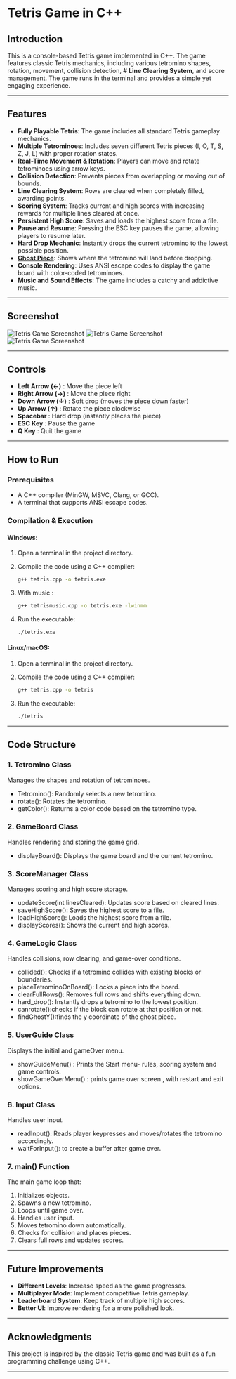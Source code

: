 # Tetris Game in C++

## Introduction

This is a console-based Tetris game implemented in C++. The game features classic Tetris mechanics, including various tetromino shapes, rotation, movement, collision detection, **# Line Clearing System**,
and score management. The game runs in the terminal and provides a simple yet engaging experience.

---

## Features

- **Fully Playable Tetris**: The game includes all standard Tetris gameplay mechanics.
- **Multiple Tetrominoes**: Includes seven different Tetris pieces (I, O, T, S, Z, J, L) with proper rotation states.
- **Real-Time Movement & Rotation**: Players can move and rotate tetrominoes using arrow keys.
- **Collision Detection**: Prevents pieces from overlapping or moving out of bounds.
- **Line Clearing System**: Rows are cleared when completely filled, awarding points.
- **Scoring System**: Tracks current and high scores with increasing rewards for multiple lines cleared at once.
-  **Persistent High Score**: Saves and loads the highest score from a file.
-  **Pause and Resume**: Pressing the ESC key pauses the game, allowing players to resume later.
-  **Hard Drop Mechanic**: Instantly drops the current tetromino to the lowest possible position.
-  **<u>Ghost Piece</u>**: Shows where the tetromino will land before dropping.
- **Console Rendering**: Uses ANSI escape codes to display the game board with color-coded tetrominoes.
- **Music and Sound Effects**: The game includes a catchy and addictive music.

---

## Screenshot

![Tetris Game Screenshot](TT3.jpg)
![Tetris Game Screenshot](TT4.jpg)
![Tetris Game Screenshot](TT5.jpg)

---

## Controls

- **Left Arrow (←)** : Move the piece left
- **Right Arrow (→)** : Move the piece right
- **Down Arrow (↓)** : Soft drop (moves the piece down faster)
- **Up Arrow (↑)** : Rotate the piece clockwise
- **Spacebar** : Hard drop (instantly places the piece)
- **ESC Key** : Pause the game
- **Q Key** : Quit the game

---

## How to Run

### Prerequisites

- A C++ compiler (MinGW, MSVC, Clang, or GCC).
- A terminal that supports ANSI escape codes.

### Compilation & Execution

#### Windows:
1. Open a terminal in the project directory.
2. Compile the code using a C++ compiler:
   
   ```sh
   g++ tetris.cpp -o tetris.exe
   ```
3. With music :

   ```sh
   g++ tetrismusic.cpp -o tetris.exe -lwinmm
   ```

4. Run the executable:
   
   ```sh
   ./tetris.exe
   ```

#### Linux/macOS:
1. Open a terminal in the project directory.
2. Compile the code using a C++ compiler:
   
   ```sh
   g++ tetris.cpp -o tetris
   ```

3. Run the executable:
   
   ```sh
   ./tetris
   ```

---

## Code Structure

### 1. Tetromino Class

Manages the shapes and rotation of tetrominoes.

- Tetromino(): Randomly selects a new tetromino.
- rotate(): Rotates the tetromino.
- getColor(): Returns a color code based on the tetromino type.

### 2. GameBoard Class

Handles rendering and storing the game grid.

- displayBoard(): Displays the game board and the current tetromino.


### 3. ScoreManager Class

Manages scoring and high score storage.

- updateScore(int linesCleared): Updates score based on cleared lines.
- saveHighScore(): Saves the highest score to a file.
- loadHighScore(): Loads the highest score from a file.
- displayScores(): Shows the current and high scores.

### 4. GameLogic Class

Handles collisions, row clearing, and game-over conditions.

-  collided(): Checks if a tetromino collides with existing blocks or boundaries.
- placeTetrominoOnBoard(): Locks a piece into the board.
- clearFullRows(): Removes full rows and shifts everything down.
- hard_drop(): Instantly drops a tetromino to the lowest position.
- canrotate():checks if the block can rotate at that position or not.
- findGhostY():finds the y coordinate of the ghost piece.
  
### 5. UserGuide Class

Displays the initial and gameOver menu.

- showGuideMenu() : Prints the Start menu- rules, scoring system and game controls.
- showGameOverMenu() : prints game over screen , with restart and exit options.

### 6. Input Class

Handles user input.

- readInput(): Reads player keypresses and moves/rotates the tetromino accordingly.
- waitForInput(): to create a buffer after game over.

### 7. main() Function

The main game loop that:

1. Initializes objects.
2. Spawns a new tetromino.
3. Loops until game over.
4. Handles user input.
5. Moves tetromino down automatically.
6. Checks for collision and places pieces.
7. Clears full rows and updates scores.

---

## Future Improvements

- **Different Levels**: Increase speed as the game progresses.
- **Multiplayer Mode**: Implement competitive Tetris gameplay.
- **Leaderboard System**: Keep track of multiple high scores.
- **Better UI**: Improve rendering for a more polished look.

---

## Acknowledgments

This project is inspired by the classic Tetris game and was built as a fun programming challenge using C++.

---

